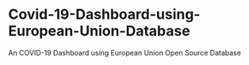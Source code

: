 # Covid-19-Dashboard-using-European-Union-Database
An COVID-19 Dashboard using European Union Open Source Database

